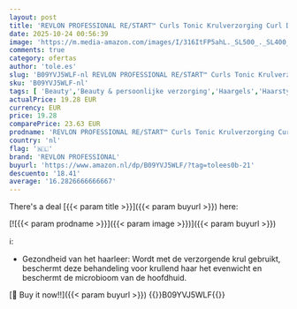 ```yaml
---
layout: post
title: 'REVLON PROFESSIONAL RE/START™ Curls Tonic Krulverzorging Curl Definition - 200 ml'
date: 2025-10-24 00:56:39
image: 'https://m.media-amazon.com/images/I/316ItFP5ahL._SL500_._SL400_.jpg'
comments: true
category: ofertas
author: 'tole.es'
slug: 'B09YVJ5WLF-nl REVLON PROFESSIONAL RE/START™ Curls Tonic Krulverzorging...'
sku: 'B09YVJ5WLF-nl'
tags: [ 'Beauty','Beauty & persoonlijke verzorging','Haargels','Haarstylingproducten','Haarverzorging','revlon professional','🇳🇱', ]
actualPrice: 19.28 EUR
currency: EUR
price: 19.28
comparePrice: 23.63 EUR
prodname: 'REVLON PROFESSIONAL RE/START™ Curls Tonic Krulverzorging Curl Definition - 200 ml'
country: 'nl'
flag: '🇳🇱'
brand: 'REVLON PROFESSIONAL'
buyurl: 'https://www.amazon.nl/dp/B09YVJ5WLF/?tag=tolees0b-21'
descuento: '18.41'
average: '16.2826666666667'
---
```


There's a deal [{{< param title >}}]({{< param buyurl >}})  here:

[![{{< param prodname >}}]({{< param image >}})]({{< param buyurl >}})

ℹ️:

- Gezondheid van het haarleer: Wordt met de verzorgende krul gebruikt, beschermt deze behandeling voor krullend haar het evenwicht en beschermt de microbioom van de hoofdhuid.

[🛒 Buy it now!!]({{< param buyurl >}})
{{<world>}}B09YVJ5WLF{{</world>}}
